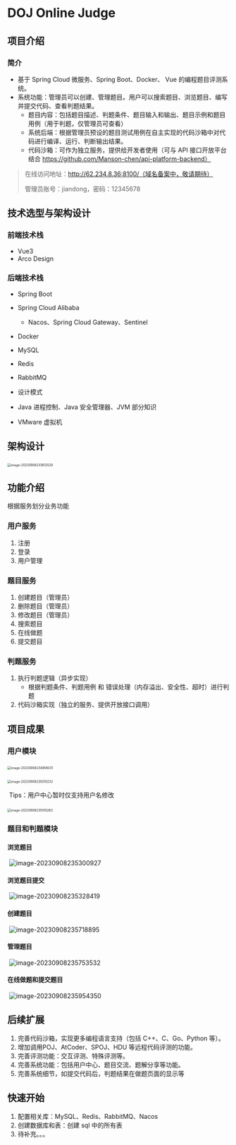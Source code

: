 # DOJ Online Judge

## 项目介绍

### 简介

- 基于 Spring Cloud 微服务、Spring Boot、Docker、 Vue 的编程题目评测系统。
- 系统功能：管理员可以创建、管理题目。用户可以搜索题目、浏览题目、编写并提交代码、查看判题结果。
  - 题目内容：包括题目描述、判题条件、题目输入和输出、题目示例和题目用例（用于判题，仅管理员可查看）
  - 系统后端：根据管理员预设的题目测试用例在自主实现的代码沙箱中对代码进行编译、运行、判断输出结果。
  - 代码沙箱：可作为独立服务，提供给开发者使用（可与 API 接口开放平台结合 https://github.com/Manson-chen/api-platform-backend）

> 在线访问地址：http://62.234.8.36:8100/（域名备案中，敬请期待）
>
> 管理员账号：jiandong，密码：12345678



## 技术选型与架构设计

### 前端技术栈

- Vue3
- Arco Design

### 后端技术栈

- Spring Boot
- Spring Cloud Alibaba
  - Nacos、Spring Cloud Gateway、Sentinel

- Docker
- MySQL
- Redis
- RabbitMQ
- 设计模式
- Java 进程控制、Java 安全管理器、JVM 部分知识
- VMware 虚拟机



## 架构设计

​	<img src="README.assets/image-20230908233812529.png" alt="image-20230908233812529" style="zoom: 50%;" />



## 功能介绍

根据服务划分业务功能

### 用户服务

1. 注册
2. 登录
3. 用户管理

### 题目服务

1. 创建题目（管理员）
2. 删除题目（管理员）
3. 修改题目（管理员）
4. 搜索题目
5. 在线做题
6. 提交题目

### 判题服务

1. 执行判题逻辑（异步实现）
   - 根据判题条件、判题用例 和 错误处理（内存溢出、安全性、超时）进行判题
2. 代码沙箱实现（独立的服务、提供开放接口调用）



## 项目成果

### 用户模块

​	<img src="README.assets/image-20230908234958031.png" alt="image-20230908234958031" style="zoom:50%;" />

​	<img src="README.assets/image-20230908235010232.png" alt="image-20230908235010232" style="zoom:50%;" />

​	Tips：用户中心暂时仅支持用户名修改

​	<img src="README.assets/image-20230908235105263.png" alt="image-20230908235105263" style="zoom: 50%;" />

### 题目和判题模块

#### 浏览题目

​	![image-20230908235300927](README.assets/image-20230908235300927.png)

#### 浏览题目提交

​	![image-20230908235328419](README.assets/image-20230908235328419.png)

#### 	创建题目

​	![image-20230908235718895](README.assets/image-20230908235718895.png)

#### 管理题目

​	![image-20230908235753532](README.assets/image-20230908235753532.png)

#### 在线做题和提交题目

​	![image-20230908235954350](README.assets/image-20230908235954350.png)



## 后续扩展

1. 完善代码沙箱，实现更多编程语言支持（包括 C++、C、Go、Python 等）。
2. 增加调用POJ、AtCoder、SPOJ、HDU 等远程代码评测的功能。
3. 完善评测功能：交互评测、特殊评测等。
4. 完善系统功能：包括用户中心、题目交流、题解分享等功能。
5. 完善系统细节，如提交代码后，判题结果在做题页面的显示等



## 快速开始

1. 配置相关库：MySQL、Redis、RabbitMQ、Nacos
2. 创建数据库和表：创建 sql 中的所有表
3. 待补充。。。

